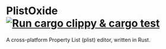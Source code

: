 # PlistOxide [![Run cargo clippy & cargo test](https://github.com/AsteralesAsteraceae/PlistOxide/actions/workflows/main.yml/badge.svg)](https://github.com/AsteralesAsteraceae/PlistOxide/actions/workflows/main.yml)

A cross-platform Property List (plist) editor, written in Rust.
